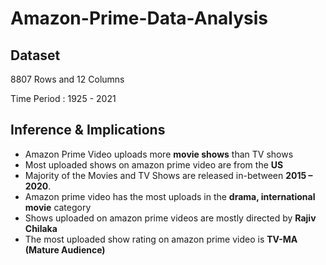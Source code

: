 # Amazon-Prime-Data-Analysis

## Dataset
8807 Rows and 12 Columns 

Time Period : 1925 - 2021


## Inference & Implications
- Amazon Prime Video uploads more **movie shows** than TV shows
- Most uploaded shows on amazon prime video are from the **US**
-	Majority of the Movies and TV Shows are released in-between **2015 – 2020**.
-	Amazon prime video has the most uploads in the **drama, international movie** category
-	Shows uploaded on amazon prime videos are mostly directed by **Rajiv Chilaka**
-	The most uploaded show rating on amazon prime video is **TV-MA (Mature Audience)**
